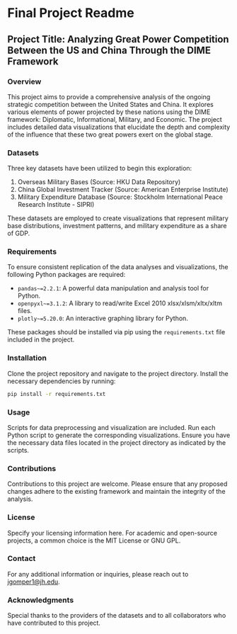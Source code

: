# Final Project Readme

## Project Title: Analyzing Great Power Competition Between the US and China Through the DIME Framework

### Overview

This project aims to provide a comprehensive analysis of the ongoing strategic competition between the United States and China. It explores various elements of power projected by these nations using the DIME framework: Diplomatic, Informational, Military, and Economic. The project includes detailed data visualizations that elucidate the depth and complexity of the influence that these two great powers exert on the global stage.

### Datasets

Three key datasets have been utilized to begin this exploration:

1. Overseas Military Bases (Source: HKU Data Repository)
2. China Global Investment Tracker (Source: American Enterprise Institute)
3. Military Expenditure Database (Source: Stockholm International Peace Research Institute - SIPRI)

These datasets are employed to create visualizations that represent military base distributions, investment patterns, and military expenditure as a share of GDP.

### Requirements

To ensure consistent replication of the data analyses and visualizations, the following Python packages are required:

- `pandas~=2.2.1`: A powerful data manipulation and analysis tool for Python.
- `openpyxl~=3.1.2`: A library to read/write Excel 2010 xlsx/xlsm/xltx/xltm files.
- `plotly~=5.20.0`: An interactive graphing library for Python.

These packages should be installed via pip using the `requirements.txt` file included in the project.

### Installation

Clone the project repository and navigate to the project directory. Install the necessary dependencies by running:

```bash
pip install -r requirements.txt
```

### Usage

Scripts for data preprocessing and visualization are included. Run each Python script to generate the corresponding visualizations. Ensure you have the necessary data files located in the project directory as indicated by the scripts.

### Contributions

Contributions to this project are welcome. Please ensure that any proposed changes adhere to the existing framework and maintain the integrity of the analysis.

### License

Specify your licensing information here. For academic and open-source projects, a common choice is the MIT License or GNU GPL.

### Contact

For any additional information or inquiries, please reach out to jgomper1@jh.edu.

### Acknowledgments

Special thanks to the providers of the datasets and to all collaborators who have contributed to this project.
